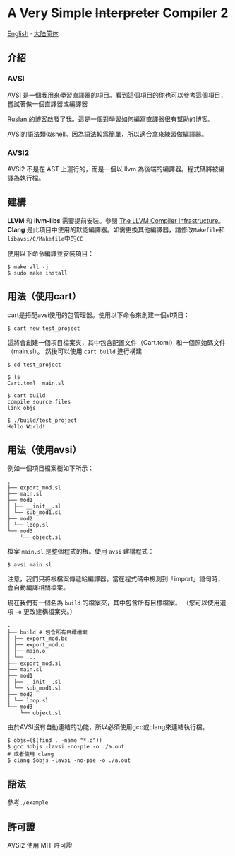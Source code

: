 # A Very Simple <s>Interpreter</s> Compiler 2

[English](README.md) · [大陆简体](README.zh_cn.md)

## 介紹
### AVSI
AVSI 是一個我用來學習直譯器的項目。看到這個項目的你也可以參考這個項目，嘗試著做一個直譯器或編譯器

[Ruslan 的博客](https://ruslanspivak.com/)啟發了我。這是一個對學習如何編寫直譯器很有幫助的博客。

AVSI的語法類似shell。因為語法較爲簡單，所以適合拿來練習做編譯器。

### AVSI2
AVSI2 不是在 AST 上運行的，而是一個以 llvm 為後端的編譯器。程式碼將被編譯為執行檔。

## 建構
**LLVM** 和 **llvm-libs** 需要提前安裝。參閱 [The LLVM Compiler Infrastructure](https://llvm.org/)。 **Clang** 是此項目中使用的默認編譯器。如需更換其他編譯器，請修改`Makefile`和`libavsi/C/Makefile`中的`CC`

使用以下命令編譯並安裝項目：

```shell
$ make all -j
$ sudo make install
```

## 用法（使用cart）
cart是搭配avsi使用的包管理器。使用以下命令來創建一個sl項目：

```shell
$ cart new test_project
```

這將會創建一個項目檔案夾，其中包含配置文件（Cart.toml）和一個原始碼文件（main.sl）。
然後可以使用 `cart build` 進行構建：

```
$ cd test_project

$ ls
Cart.toml  main.sl

$ cart build
compile source files
link objs

$ ./build/test_project
Hello World!
```

## 用法（使用avsi）
例如一個項目檔案樹如下所示：

```
.
├── export_mod.sl
├── main.sl
├── mod1
│ ├── __init__.sl
│ └── sub_mod1.sl
├── mod2
│ └── loop.sl
└── mod3
    └── object.sl
```

檔案 `main.sl` 是整個程式的根。使用 `avsi` 建構程式：

```shell
$ avsi main.sl
```

注意，我們只將根檔案傳遞給編譯器。當在程式碼中檢測到「import」語句時，會自動編譯相關檔案。

現在我們有一個名為 `build` 的檔案夾，其中包含所有目標檔案。 （您可以使用選項 `-o` 更改建構檔案夾。）

```
.
├── build # 包含所有目標檔案
│ ├── export_mod.bc
│ ├── export_mod.o
│ ├── main.o
│ └── ...
├── export_mod.sl
├── main.sl
├── mod1
│ ├── __init__.sl
│ └── sub_mod1.sl
├── mod2
│ └── loop.sl
└── mod3
    └── object.sl

```

由於AVSI沒有自動連結的功能，所以必須使用gcc或clang來連結執行檔。

```shell
$ objs=($(find . -name "*.o"))
$ gcc $objs -lavsi -no-pie -o ./a.out 
# 或者使用 clang
$ clang $objs -lavsi -no-pie -o ./a.out 
```

## 語法
參考`./example`

## 許可證
AVSI2 使用 MIT 許可證